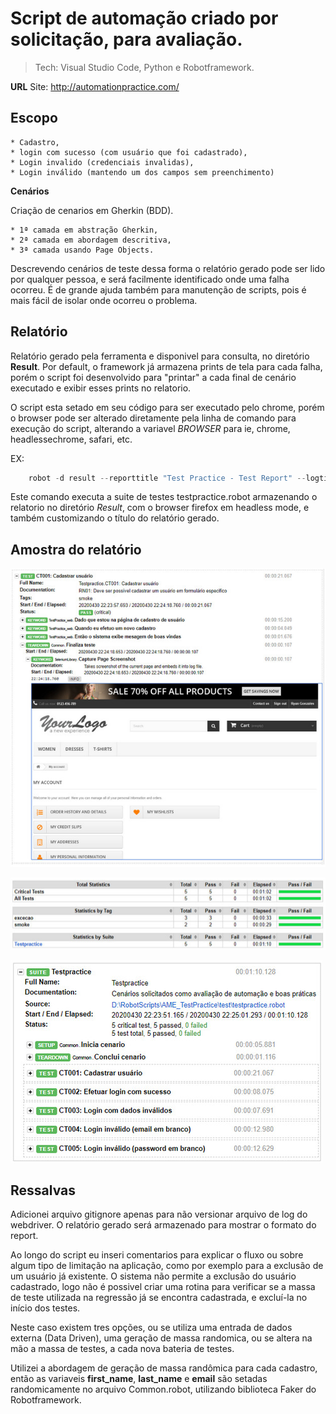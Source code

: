 # Script de automação criado por solicitação, para avaliação.
> Tech: Visual Studio Code, Python e Robotframework.

**URL**
Site: http://automationpractice.com/

## Escopo

    * Cadastro, 
    * login com sucesso (com usuário que foi cadastrado), 
    * Login invalido (credenciais invalidas), 
    * Login inválido (mantendo um dos campos sem preenchimento)

**Cenários**

Criação de cenarios em Gherkin (BDD).

    * 1ª camada em abstração Gherkin,
    * 2ª camada em abordagem descritiva,
    * 3ª camada usando Page Objects.

Descrevendo cenários de teste dessa forma o relatório gerado pode ser lido por qualquer pessoa, e será facilmente identificado onde uma falha ocorreu. É de grande ajuda também para manutenção de scripts, pois é mais fácil de isolar onde ocorreu o problema.

## Relatório

Relatório gerado pela ferramenta e disponivel para consulta, no diretório **Result**. Por default, o framework já armazena prints de tela para cada falha, porém o script foi desenvolvido para "printar" a cada final de cenário executado e exibir esses prints no relatorio. 

O script esta setado em seu código para ser executado pelo chrome, porém o browser pode ser alterado diretamente pela linha de comando para execução do script, alterando a variavel _BROWSER_ para ie, chrome, headlessechrome, safari, etc.

EX:
```javascript
    robot -d result --reporttitle "Test Practice - Test Report" --logtitle "Test Practice - Log Report"  -v BROWSER:headlessfirefox test/testpractice.robot
```
Este comando executa a suite de testes testpractice.robot armazenando o relatorio no diretório _Result_, com o browser firefox em headless mode, e também customizando o título do relatório gerado.

## Amostra do relatório

![](result/log03.png)

![](result/log01.png)

![](result/log02.png)


## Ressalvas
Adicionei arquivo gitignore apenas para não versionar arquivo de log do webdriver. O relatório gerado será armazenado para mostrar o formato do report.

Ao longo do script eu inseri comentarios para explicar o fluxo ou sobre algum tipo de limitação na aplicação, como por exemplo para a exclusão de um usuário já existente. 
O sistema não permite a exclusão do usuário cadastrado, logo não é possivel criar uma rotina para verificar se a massa de teste utilizada na regressão já se encontra cadastrada, e excluí-la no início dos testes.

Neste caso existem tres opções, ou se utiliza uma entrada de dados externa (Data Driven), uma geração de massa randomica, ou se altera na mão a massa de testes, a cada nova bateria de testes.

Utilizei a abordagem de geração de massa randômica para cada cadastro, então as variaveis **first_name**, **last_name** e **email** são setadas randomicamente no arquivo Common.robot, utilizando biblioteca Faker do Robotframework.